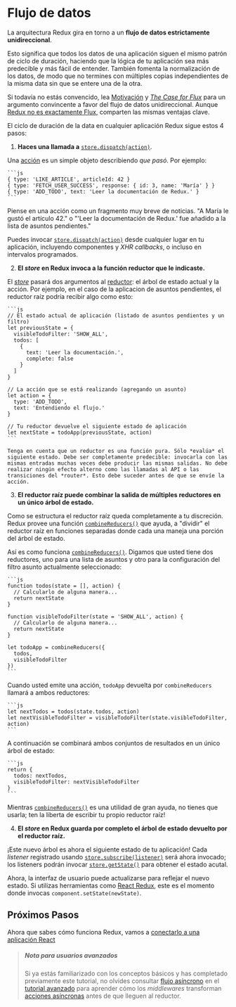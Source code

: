 # Flujo de datos

La arquitectura Redux gira en torno a un **flujo de datos estrictamente unidireccional**.

Esto significa que todos los datos de una aplicación siguen el mismo patrón de ciclo de duración, haciendo que la lógica de tu aplicación sea más predecible y más fácil de entender. También fomenta la normalización de los datos, de modo que no termines con múltiples copias independientes de la misma data sin que se entere una de la otra.

Si todavía no estás convencido, lea [Motivación](../introduccion/motivacion.md) y [*The Case for Flux*](https://medium.com/@dan_abramov/the-case-for-flux-379b7d1982c6 ) para un argumento convincente a favor del flujo de datos unidireccional. Aunque [Redux no es exactamente Flux](../introduccion/herencia.md), comparten las mismas ventajas clave.

El ciclo de duración de la data en cualquier aplicación Redux sigue estos 4 pasos:

1. **Haces una llamada a** [`store.dispatch(action)`](../api/store.md#dispatch).

  Una [acción](Actions.md) es un simple objeto describiendo *que pasó*. Por ejemplo:

    ```js
    { type: 'LIKE_ARTICLE', articleId: 42 }
    { type: 'FETCH_USER_SUCCESS', response: { id: 3, name: 'María' } }
    { type: 'ADD_TODO', text: 'Leer la documentación de Redux.' }
    ```

  Piense en una acción como un fragmento muy breve de noticias. "A María le gustó el artículo 42." o "'Leer la documentación de Redux.' fue añadido a la lista de asuntos pendientes."

  Puedes invocar [`store.dispatch(action)`](../api/Store.md#dispatch) desde cualquier lugar en tu aplicación, incluyendo componentes y *XHR callbacks*, o incluso en intervalos programados.

2. **El *store* en Redux invoca a la función reductor que le indicaste.**

  El [*store*](Store.md) pasará dos argumentos al [reductor](Reducers.md): el árbol de estado actual y la acción. Por ejemplo, en el caso de la aplicacion de asuntos pendientes, el reductor  raíz podría recibir algo como esto:

    ```js
    // El estado actual de aplicación (listado de asuntos pendientes y un filtro)
    let previousState = {
      visibleTodoFilter: 'SHOW_ALL',
      todos: [ 
        {
          text: 'Leer la documentación.',
          complete: false
        }
      ]
    }

    // La acción que se está realizando (agregando un asunto)
    let action = {
      type: 'ADD_TODO',
      text: 'Entendiendo el flujo.'
    }

    // Tu reductor devuelve el siguiente estado de aplicación
    let nextState = todoApp(previousState, action)
    ```

    Tenga en cuenta que un reductor es una función pura. Sólo *evalúa* el siguiente estado. Debe ser completamente predecible: invocarla con las mismas entradas muchas veces debe producir las mismas salidas. No debe realizar ningún efecto alterno como las llamadas al API o las transiciones del *router*. Esto debe suceder antes de que se envíe la acción.

3. **El reductor raíz puede combinar la salida de múltiples reductores en un único árbol de estado.**

  Como se estructura el reductor raíz queda completamente a tu discreción. Redux provee una función [`combineReducers()`](../api/combine-Reducers.md) que ayuda, a "dividir" el reductor raíz en funciones separadas donde cada una maneja una porción del árbol de estado.

  Así es como funciona [`combineReducers()`](../api/combineReducers.md). Digamos que usted tiene dos reductores, uno para una lista de asuntos y otro para la configuración del filtro asunto actualmente seleccionado:

    ```js
    function todos(state = [], action) {
      // Calcularlo de alguna manera...
      return nextState
    }

    function visibleTodoFilter(state = 'SHOW_ALL', action) {
      // Calcularlo de alguna manera...
      return nextState
    }

    let todoApp = combineReducers({
      todos,
      visibleTodoFilter
    })
    ```

  Cuando usted emite una acción, `todoApp` devuelta por `combineReducers` llamará a ambos reductores:

    ```js
    let nextTodos = todos(state.todos, action)
    let nextVisibleTodoFilter = visibleTodoFilter(state.visibleTodoFilter, action)
    ```

  A continuación se combinará ambos conjuntos de resultados en un único árbol de estado:

    ```js
    return {
      todos: nextTodos,
      visibleTodoFilter: nextVisibleTodoFilter
    }
    ```

  Mientras [`combineReducers()`](../api/combine-Reducers.md) es una utilidad de gran ayuda, no tienes que usarla; ten la liberta de escribir tu propio reductor raíz!

4. **El *store* en Redux guarda por completo el árbol de estado devuelto por el reductor raíz.**
  
  ¡Este nuevo árbol es ahora el siguiente estado de tu aplicación! Cada *listener* registrado usando [`store.subscribe(listener)`](../api/Store.md#subscribe) será ahora invocado; los listeners podrán invocar [`store.getState()`](../api/Store.md#getState) para obtener el estado acutal.

  Ahora, la interfaz de usuario puede actualizarse para reflejar el nuevo estado. Si utilizas herramientas como [React Redux](https://github.com/gaearon/react-redux), este es el momento donde invocas `component.setState(newState)`.

## Próximos Pasos

Ahora que sabes cómo funciona Redux, vamos a [conectarlo a una aplicación React](uso-con-React.md)

> ##### Nota para usuarios avanzados
> Si ya estás familiarizado con los conceptos básicos y has completado previamente este tutorial, no olvides consultar [flujo asíncrono](../avanzado/flujo-asincrono.md) en el [tutorial avanzado](../avanzado/README.md) para aprender cómo los *middlewares* transforman [acciones asíncronas](../avanzado/acciones-asincronas.md) antes de que lleguen al reductor.
